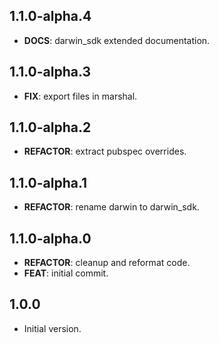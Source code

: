 ## 1.1.0-alpha.4

 - **DOCS**: darwin_sdk extended documentation.

## 1.1.0-alpha.3

 - **FIX**: export files in marshal.

## 1.1.0-alpha.2

 - **REFACTOR**: extract pubspec overrides.

## 1.1.0-alpha.1

 - **REFACTOR**: rename darwin to darwin_sdk.

## 1.1.0-alpha.0

 - **REFACTOR**: cleanup and reformat code.
 - **FEAT**: initial commit.

## 1.0.0

- Initial version.
